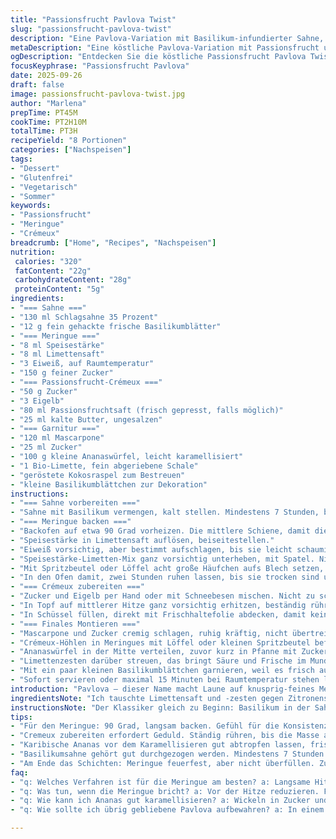 ```yaml
---
title: "Passionsfrucht Pavlova Twist"
slug: "passionsfrucht-pavlova-twist"
description: "Eine Pavlova-Variation mit Basilikum-infundierter Sahne, knackiger Meringue, einem Passionsfrucht-Crémeux, karamellisierten Ananaswürfeln und gerösteten Kokosflocken. Glutenfrei, nussfrei und ohne künstliche Zusätze. Perfekt für Sommerabende, wenn die frischen Aromen richtig knallen. Durch kleine Anpassungen bei Zutaten und Zeiten entsteht ein ganz eigener Charakter, der bewährte Fehler und Unsicherheiten in der Patisserie clever umgeht."
metaDescription: "Eine köstliche Pavlova-Variation mit Passionsfrucht und Basilikum. Perfekt für das nächste Sommerfest."
ogDescription: "Entdecken Sie die köstliche Passionsfrucht Pavlova Twist. Ein Genuss für alle Sinnesfreuden, ideal für warme Sommerabende."
focusKeyphrase: "Passionsfrucht Pavlova"
date: 2025-09-26
draft: false
image: passionsfrucht-pavlova-twist.jpg
author: "Marlena"
prepTime: PT45M
cookTime: PT2H10M
totalTime: PT3H
recipeYield: "8 Portionen"
categories: ["Nachspeisen"]
tags:
- "Dessert"
- "Glutenfrei"
- "Vegetarisch"
- "Sommer"
keywords:
- "Passionsfrucht"
- "Meringue"
- "Crémeux"
breadcrumb: ["Home", "Recipes", "Nachspeisen"]
nutrition: 
 calories: "320"
 fatContent: "22g"
 carbohydrateContent: "28g"
 proteinContent: "5g"
ingredients:
- "=== Sahne ==="
- "130 ml Schlagsahne 35 Prozent"
- "12 g fein gehackte frische Basilikumblätter"
- "=== Meringue ==="
- "8 ml Speisestärke"
- "8 ml Limettensaft"
- "3 Eiweiß, auf Raumtemperatur"
- "150 g feiner Zucker"
- "=== Passionsfrucht-Crémeux ==="
- "50 g Zucker"
- "3 Eigelb"
- "80 ml Passionsfruchtsaft (frisch gepresst, falls möglich)"
- "25 ml kalte Butter, ungesalzen"
- "=== Garnitur ==="
- "120 ml Mascarpone"
- "25 ml Zucker"
- "100 g kleine Ananaswürfel, leicht karamellisiert"
- "1 Bio-Limette, fein abgeriebene Schale"
- "geröstete Kokosraspel zum Bestreuen"
- "kleine Basilikumblättchen zur Dekoration"
instructions:
- "=== Sahne vorbereiten ==="
- "Sahne mit Basilikum vermengen, kalt stellen. Mindestens 7 Stunden, besser über Nacht. So zieht der Basilikum Geschmack ins Fett – nicht früher schlagen, sonst zerfällt das Aroma. Ein Spritz aus frischem Basilikum hilft gegen das manchmal etwas lahme Geschmackserlebnis von Pavlovas."
- "=== Meringue backen ==="
- "Backofen auf etwa 90 Grad vorheizen. Die mittlere Schiene, damit die Hitze konstant bleibt. Backblech mit Backpapier oder Silikonmatte auslegen."
- "Speisestärke in Limettensaft auflösen, beiseitestellen."
- "Eiweiß vorsichtig, aber bestimmt aufschlagen, bis sie leicht schaumig sind – nicht komplett fest. Zucker langsam einrieseln lassen, weiter schlagen bis stabile Spitzen entstehen. Wichtig: Kein Zucker auf einmal, sonst gerinnt die Masse."
- "Speisestärke-Limetten-Mix ganz vorsichtig unterheben, mit Spatel. Nicht schlagen, sonst verloren die Luftblasen."
- "Mit Spritzbeutel oder Löffel acht große Häufchen aufs Blech setzen, großzügige Abstände. Mit Kleiner Löffelmulde in jede Meringue drücken – vorgefertigte Nestform hilft zum Schichten."
- "In den Ofen damit, zwei Stunden ruhen lassen, bis sie trocken sind und sich vom Papier lösen. Tür leicht öffnen (z.B. Holzlöffel klemmen) und weitere 1 Stunde ruhen – so knackstabil, aber innen noch zart. Hört man das leichte Knacken, passt."
- "=== Crémeux zubereiten ==="
- "Zucker und Eigelb per Hand oder mit Schneebesen mischen. Nicht zu schnell, sonst zu schaumig. Passionsfruchtsaft und Butter dafür langsam unterrühren."
- "In Topf auf mittlerer Hitze ganz vorsichtig erhitzen, beständig rühren – keine Ecken auslassen, unten etwas Kruste vermeiden, sonst Koks. Wenn erste Blasen kommen und die Creme merklich dicker wird, runter vom Herd."
- "In Schüssel füllen, direkt mit Frischhaltefolie abdecken, damit keine Haut entsteht. Abkühlen lassen, danach mindestens 50 Minuten kaltstellen – die Zeit passt für die Meringues."
- "=== Finales Montieren ==="
- "Mascarpone und Zucker cremig schlagen, ruhig kräftig, nicht übertreiben, sonst Butter. Die Basilikum-Sahne durch feines Sieb abgießen, um Feststoffe zu entfernen. Dann aufschlagen, bis weiche Spitzen – nicht steif. Cremig und leicht luftiger Effekt, das gibt Struktur."
- "Crémeux-Höhlen in Meringues mit Löffel oder kleinen Spritzbeutel befüllen. Die Basilikum-Sahne außen herum spritzen, eine hübsche Bordüre formen, optisch ansprechend, aber nicht zu formell."
- "Ananaswürfel in der Mitte verteilen, zuvor kurz in Pfanne mit Zucker und einem Hauch Butter karamellisieren (2-3 Min), damit sie süßlich und ein wenig crunchig sind."
- "Limettenzesten darüber streuen, das bringt Säure und Frische im Mundraum. Zum Schluss großzügig mit gerösteten Kokoschipps bestreuen, die bringen Biss und Aroma."
- "Mit ein paar kleinen Basilikumblättchen garnieren, weil es frisch aussieht und riecht."
- "Sofort servieren oder maximal 15 Minuten bei Raumtemperatur stehen lassen, sonst zieht Feuchtigkeit die Meringue durch und sie wird weich."
introduction: "Pavlova – dieser Name macht Laune auf knusprig-feines Meringue mit fluffiger Füllung. Nach etlichen Versuchen weiß ich, dass nicht nur das exakte Handling, sondern auch die Kombination der Zutaten das Ergebnis prägt. Anleger und Konditoren unterschätzen oft, wie entscheidend die richtige Temperatur und das Timing sind – sahartiges Falten, zu kalte Meringue, oder falsch temperierte Eier ruinieren jede Basis. Das Zusammenspiel von süß, sauer und Kräutern hier ist nicht zufällig gewählt: Basilikum statt klassischer Vanille bringt Frische und Tiefe. Passionsfruchtsaft im Crémeux gibt Säure, die man braucht, um die Süße zu glätten. Die leicht karamellisierte Ananas und geröstete Kokosnuss setzen Akzente in Textur und Aroma, die jede Portion ein kleines Erlebnis machen. Probiert man Varianten, darf man nicht einfach Zutaten tauschen, sondern muss auf Ausgewogenheit und Konsistenz achten."
ingredientsNote: "Ich tauschte Limettensaft und -zesten gegen Zitronenschale, das brachte eine mildere Säure. Man kann die Passion durch Maracuja ersetzen, auch Mango ist möglich, dann aber die Zuckeranteile anpassen. Statt Basilikum geht auch Minze, gibt eher kühle Frische. Wichtig bei Meringue: Speisestärke löst man in Zitrussaft auf – auch Zitronensaft als Alternative. Die Butter im Crémeux nicht weglassen, sonst wird es zu flüssig. Für Ananaswürfel sollten sie frisch und fest sein, Dose ist zu wässrig, karamellisieren in der Pfanne gibt außerdem extra Aroma. Sahne unbedingt gut gekühlt und frisch. Mascarpone möglichst aus dem Kühlschrank holen und vorher etwa zehn Minuten temperieren; ist er zu kalt, schlägt er sich schlechter auf."
instructionsNote: "Der Klassiker gleich zu Beginn: Basilikum in der Sahne einziehen lassen, damit sich die Blätter entfalten – besser über Nacht, immer im Kühlschrank. Meringue bei etwa 90 Grad backen, nicht höher, sonst reißt die Oberfläche. Es ist kein Zeitrennen – besser zwei Stunden und danach offener Ofen als zu schnell und Innen roh. Beim Crémeux hilft es, ständig zu rühren mit einem hitzebeständigen Silikonspatel, bis man ein Pochier-Ei-ähnliches Gefühl in der Creme in der Pfanne spürt (wenn sie Haftung zeigt, nicht mehr ganz flüssig). Cremez ohne Haut abdecken, sonst klappt das nicht. Beim Montieren: Mascarpone cremig, dann Sahne steif, beide aufschlagen getrennt, sonst verkrampft es. Etwas Fingerspitzengefühl beim Befüllen der Meringues – zu viel Crémeux macht sie schnell feucht. Frische Kälte verhindert das etwas. Letztlich gehört Geduld dazu, manchmal ist die Struktur schwer einzuschätzen, aber mit dem Knacken beim Anfassen des Meringues hat man gute Indikatoren."
tips:
- "Für den Meringue: 90 Grad, langsam backen. Gefühl für die Konsistenz. Hört man das leicht Knacken, die Meringue ist fertig. Kein Zucker auf einmal, sonst gerinnt. Das gibt Stabilität. Für mehr Aromen, Limettensaft durch Zitronenschale ersetzen."
- "Cremeux zubereiten erfordert Geduld. Ständig rühren, bis die Masse angenehm dick wird. Gefühl wie bei Pochier-Eiern. Wenn diese Struktur da ist, vom Herd nehmen. Abdecken mit Folie. Hautbildung vermeiden. Kühlung ist wichtig."
- "Karibische Ananas vor dem Karamellisieren gut abtropfen lassen, frisch und fest ist nötig. Karamellisieren mit Zucker und Butter bringt Süße. Und Crunch. Kommt aufs Plättchen. Sicherstellen, dass die Ananas schön warm ist, wenn serviert."
- "Basilikumsahne gehört gut durchgezogen werden. Mindestens 7 Stunden – besser über Nacht. Damit kommt der Geschmack. Ansonsten verliert man das Aroma. Sahne immer kühl halten. Wenn sie zu warm ist, gelingt das nicht."
- "Am Ende das Schichten: Meringue feuerfest, aber nicht überfüllen. Zu viel Crémeux kann weich machen. Man muss ein Gefühl dafür entwickeln. Eine Balance finden mit der Füllung. Wissend, dass jeder Bissen ein Genuss sein sollte."
faq:
- "q: Welches Verfahren ist für die Meringue am besten? a: Langsame Hitze, 90 Grad für Konsistenz. Geduld ist der Schlüssel. Überfüllung vermeiden. Klare Form ist wichtig."
- "q: Was tun, wenn die Meringue bricht? a: Vor der Hitze reduzieren. Für perfekte Struktur. Zu schnell backen, unruhige Oberfläche. Kühle beachten, damit sie knackig bleibt."
- "q: Wie kann ich Ananas gut karamellisieren? a: Wickeln in Zucker und Butter, kurz in der Pfanne. Frisch, nicht wässrig, ideal zum Verzehr. Das bringt das Aroma hervorsticht."
- "q: Wie sollte ich übrig gebliebene Pavlova aufbewahren? a: In einem luftdichten Behälter lagern. Für optimale Frische. Meringue bleibt knusprig. Aber dennoch: Die Feuchtigkeit vermeiden ist die Herausforderung."

---
```

